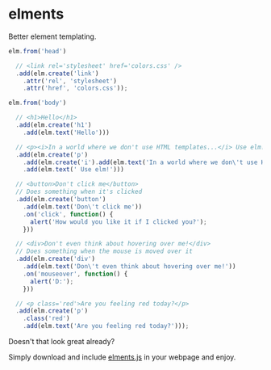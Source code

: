 # elments

Better element templating.

```js
elm.from('head')

  // <link rel='stylesheet' href='colors.css' />
  .add(elm.create('link')
    .attr('rel', 'stylesheet')
    .attr('href', 'colors.css'));

elm.from('body')

  // <h1>Hello</h1>
  .add(elm.create('h1')
    .add(elm.text('Hello')))

  // <p><i>In a world where we don't use HTML templates...</i> Use elm!</i></p>
  .add(elm.create('p')
    .add(elm.create('i').add(elm.text('In a world where we don\'t use HTML templates...')))
    .add(elm.text(' Use elm!')))

  // <button>Don't click me</button>
  // Does something when it's clicked
  .add(elm.create('button')
    .add(elm.text('Don\'t click me'))
    .on('click', function() {
      alert('How would you like it if I clicked you?');
    }))

  // <div>Don't even think about hovering over me!</div>
  // Does something when the mouse is moved over it
  .add(elm.create('div')
    .add(elm.text('Don\'t even think about hovering over me!'))
    .on('mouseover', function() {
      alert('D:');
    }))

  // <p class='red'>Are you feeling red today?</p>
  .add(elm.create('p')
    .class('red')
    .add(elm.text('Are you feeling red today?')));
```

Doesn't that look great already?

Simply download and include [elments.js](https://raw.githubusercontent.com/liam4/elments/gh-pages/elments.js) in your webpage and enjoy.
